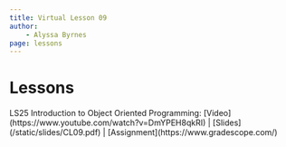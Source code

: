 ```yaml
---
title: Virtual Lesson 09
author:
    - Alyssa Byrnes
page: lessons
---
```


# Lessons
<div class="box link-page m-2 p-4">

<div class="plan Class"><span class="kind">LS25 </span>
<span class="title">Introduction to Object Oriented Programming:</span>
[Video](https://www.youtube.com/watch?v=DmYPEH8qkRI) | [Slides](/static/slides/CL09.pdf) | [Assignment](https://www.gradescope.com/)
</div>

</div>

